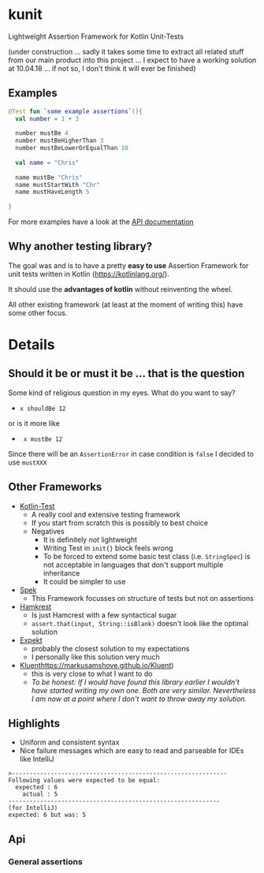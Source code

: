 # kunit
Lightweight Assertion Framework for Kotlin Unit-Tests

(under construction ... sadly it takes some time to extract all related stuff from our main product into this project ... I expect to have a working solution at 10.04.18 ... if not so, I don't think it will ever be finished)

## Examples

```kotlin
@Test fun `some example assertions`(){
  val number = 1 + 3
  
  number mustBe 4
  number mustBeHigherThan 3
  number mustBeLowerOrEqualThan 10
  
  val name = "Chris"
  
  name mustBe "Chris"
  name mustStartWith "Chr"
  name mustHaveLength 5
   
}
```

For more examples have a look at the [API documentation](#api)


## Why another testing library?

The goal was and is to have a pretty **easy to use** Assertion Framework for unit tests written in Kotlin (https://kotlinlang.org/).

It should use the **advantages of kotlin** without reinventing the wheel.

All other existing framework (at least at the moment of writing this) have some other focus.

# Details
## Should it be or must it be ... that is the question

Some kind of religious question in my eyes. What do you want to say?

 - `x shouldBe 12`
 
 or is it more like 

- ` x mustBe 12`

Since there will be an `AssertionError` in case condition is `false` I decided to use `mustXXX`

## Other Frameworks

- [Kotlin-Test](https://github.com/kotlintest/kotlintest)
  - A really cool and extensive testing framework
  - If you start from scratch this is possibly to best choice
  - Negatives
    - It is definitely *not* lightweight
    - Writing Test in `init{}` block feels wrong
    - To be forced to extend some basic test class (i.e. `StringSpec`) is not acceptable in languages that don't
      support multiple inheritance
    - It could be simpler to use
- [Spek](https://github.com/spekframework/spek)
  - This Framework focusses on structure of tests but not on assertions
- [Hamkrest](https://github.com/npryce/hamkrest)
  - Is just Hamcrest with a few syntactical sugar
  - `assert.that(input, String::isBlank)` doesn't look like the optimal solution
- [Expekt](https://github.com/winterbe/expekt)
  - probably the closest solution to my expectations
  - I personally like this solution very much
- [Kluent]()https://markusamshove.github.io/Kluent)
  - this is very close to what I want to do
  - _To be honest: If I would have found this library earlier I wouldn't
    have started writing my own one. Both are very similar. Nevertheless I am now
    at a point where I don't want to throw away my solution._

## Highlights
- Uniform and consistent syntax
- Nice failure messages which are easy to read and parseable for IDEs like IntelliJ 

```
>-------------------------------------------------------------
Following values were expected to be equal:
  expected : 6
    actual : 5
------------------------------------------------------------
(for IntelliJ)
expected: 6 but was: 5
```


    
## Api<a name="api"></a>

### General assertions
